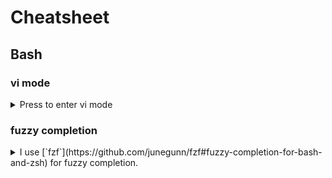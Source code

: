 # Cheatsheet

## Bash
### vi mode
<details>
<summary>Press <esc> to enter vi mode</summary>
  The command line defaults to insert mode. The following keys can be used to edit the command.
  
  - `<esc>` - enter normal mode
  - `h,j,k,l` - movement keys
  - `a,i,A,I` - reenter insert mode
  - `v` - bring up the current command line in vim for editing; command is executed upon exiting vim
</details>

### fuzzy completion
<details>
<summary>I use [`fzf`](https://github.com/junegunn/fzf#fuzzy-completion-for-bash-and-zsh) for fuzzy completion.</summary>

#### Files and directories

Use `**<tab>` to bring up a list of files and directories to select from:
```
<command> [DIRECTORY/][FUZZY_PATTERN]**<tab>
```

#### Process IDs

Press tab after the `kill` command to bring up a list of processes:
```
kill -9 <tab>
```

#### Host names

Host names are extracted from /etc/hosts and ~/.ssh/config for use with `ssh`. Use `**<tab>` to bring up a list:
```
ssh **<tab>
```

#### Environment variables / aliases
Use `**<tab>` to bring up a list of environment variables and aliaes for use with `unset`, `export`, and `unalias`:
```
unset **<tab>
export **<tab>
unalias **<tab>
```

#### Supported commands
Get a list of commands supporting fuzzy completion:
```
complete | grep _fzf
```

Enable other commands:
```
# usage: _fzf_setup_completion path|dir|var|alias|host COMMANDS...
_fzf_setup_completion path ag git kubectl
_fzf_setup_completion dir tree
```

Custom fuzzy completion is also possible for person scripts and apps:
```
# Custom fuzzy completion for "doge" command
#   e.g. doge **<TAB>
_fzf_complete_doge() {
  _fzf_complete --multi --reverse --prompt="doge> " -- "$@" < <(
    echo very
    echo wow
    echo such
    echo doge
  )
}
```
</details>

